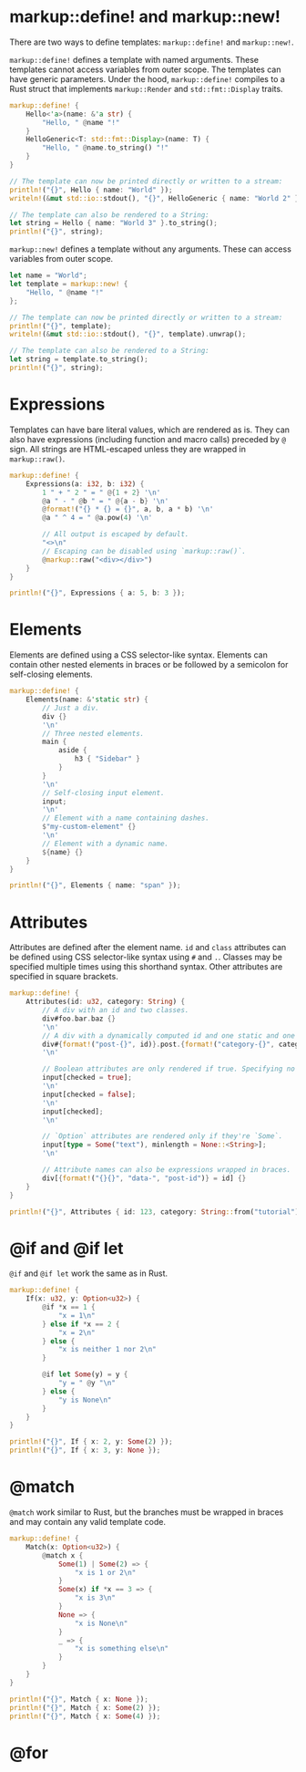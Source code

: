# markup::define! and markup::new!

There are two ways to define templates: `markup::define!` and `markup::new!`.

`markup::define!` defines a template with named arguments. These templates cannot access variables from outer scope. The templates can have generic parameters. Under the hood, `markup::define!` compiles to a Rust struct that implements `markup::Render` and `std::fmt::Display` traits.

```rust
markup::define! {
    Hello<'a>(name: &'a str) {
        "Hello, " @name "!"
    }
    HelloGeneric<T: std::fmt::Display>(name: T) {
        "Hello, " @name.to_string() "!"
    }
}

// The template can now be printed directly or written to a stream:
println!("{}", Hello { name: "World" });
writeln!(&mut std::io::stdout(), "{}", HelloGeneric { name: "World 2" }).unwrap();

// The template can also be rendered to a String:
let string = Hello { name: "World 3" }.to_string();
println!("{}", string);
```

`markup::new!` defines a template without any arguments. These can access variables from outer scope.

```rust
let name = "World";
let template = markup::new! {
    "Hello, " @name "!"
};

// The template can now be printed directly or written to a stream:
println!("{}", template);
writeln!(&mut std::io::stdout(), "{}", template).unwrap();

// The template can also be rendered to a String:
let string = template.to_string();
println!("{}", string);
```

# Expressions

Templates can have bare literal values, which are rendered as is. They can also have expressions (including function and macro calls) preceded by `@` sign. All strings are HTML-escaped unless they are wrapped in `markup::raw()`.

```rust
markup::define! {
    Expressions(a: i32, b: i32) {
        1 " + " 2 " = " @{1 + 2} '\n'
        @a " - " @b " = " @{a - b} '\n'
        @format!("{} * {} = {}", a, b, a * b) '\n'
        @a " ^ 4 = " @a.pow(4) '\n'

        // All output is escaped by default.
        "<>\n"
        // Escaping can be disabled using `markup::raw()`.
        @markup::raw("<div></div>")
    }
}

println!("{}", Expressions { a: 5, b: 3 });
```

# Elements

Elements are defined using a CSS selector-like syntax. Elements can contain other nested elements in braces or be followed by a semicolon for self-closing elements.

```rust
markup::define! {
    Elements(name: &'static str) {
        // Just a div.
        div {}
        '\n'
        // Three nested elements.
        main {
            aside {
                h3 { "Sidebar" }
            }
        }
        '\n'
        // Self-closing input element.
        input;
        '\n'
        // Element with a name containing dashes.
        $"my-custom-element" {}
        '\n'
        // Element with a dynamic name.
        ${name} {}
    }
}

println!("{}", Elements { name: "span" });
```

# Attributes

Attributes are defined after the element name. `id` and `class` attributes can be defined using CSS selector-like syntax using `#` and `.`. Classes may be specified multiple times using this shorthand syntax. Other attributes are specified in square brackets.

```rust
markup::define! {
    Attributes(id: u32, category: String) {
        // A div with an id and two classes.
        div#foo.bar.baz {}
        '\n'
        // A div with a dynamically computed id and one static and one dynamic class.
        div#{format!("post-{}", id)}.post.{format!("category-{}", category)} {}
        '\n'

        // Boolean attributes are only rendered if true. Specifying no value is the same as `true`.
        input[checked = true];
        '\n'
        input[checked = false];
        '\n'
        input[checked];
        '\n'

        // `Option` attributes are rendered only if they're `Some`.
        input[type = Some("text"), minlength = None::<String>];
        '\n'

        // Attribute names can also be expressions wrapped in braces.
        div[{format!("{}{}", "data-", "post-id")} = id] {}
    }
}

println!("{}", Attributes { id: 123, category: String::from("tutorial") });
```

# @if and @if let

`@if` and `@if let` work the same as in Rust.

```rust
markup::define! {
    If(x: u32, y: Option<u32>) {
        @if *x == 1 {
            "x = 1\n"
        } else if *x == 2 {
            "x = 2\n"
        } else {
            "x is neither 1 nor 2\n"
        }

        @if let Some(y) = y {
            "y = " @y "\n"
        } else {
            "y is None\n"
        }
    }
}

println!("{}", If { x: 2, y: Some(2) });
println!("{}", If { x: 3, y: None });
```

# @match

`@match` work similar to Rust, but the branches must be wrapped in braces and may contain any valid template code.

```rust
markup::define! {
    Match(x: Option<u32>) {
        @match x {
            Some(1) | Some(2) => {
                "x is 1 or 2\n"
            }
            Some(x) if *x == 3 => {
                "x is 3\n"
            }
            None => {
                "x is None\n"
            }
            _ => {
                "x is something else\n"
            }
        }
    }
}

println!("{}", Match { x: None });
println!("{}", Match { x: Some(2) });
println!("{}", Match { x: Some(4) });
```

# @for
